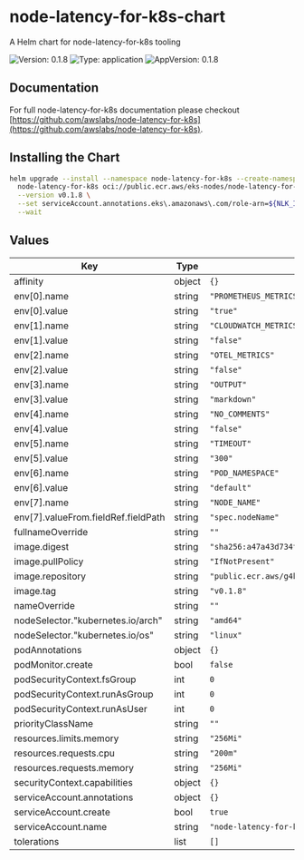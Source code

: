 # node-latency-for-k8s-chart

A Helm chart for node-latency-for-k8s tooling

![Version: 0.1.8](https://img.shields.io/badge/Version-0.1.8-informational?style=flat-square) ![Type: application](https://img.shields.io/badge/Type-application-informational?style=flat-square) ![AppVersion: 0.1.8](https://img.shields.io/badge/AppVersion-0.1.8-informational?style=flat-square)

## Documentation

For full node-latency-for-k8s documentation please checkout [https://github.com/awslabs/node-latency-for-k8s](https://github.com/awslabs/node-latency-for-k8s).

## Installing the Chart

```bash
helm upgrade --install --namespace node-latency-for-k8s --create-namespace \
  node-latency-for-k8s oci://public.ecr.aws/eks-nodes/node-latency-for-k8s-chart \
  --version v0.1.8 \
  --set serviceAccount.annotations.eks\.amazonaws\.com/role-arn=${NLK_IAM_ROLE_ARN} \
  --wait
```

## Values

| Key | Type | Default | Description |
|-----|------|---------|-------------|
| affinity | object | `{}` |  |
| env[0].name | string | `"PROMETHEUS_METRICS"` |  |
| env[0].value | string | `"true"` |  |
| env[1].name | string | `"CLOUDWATCH_METRICS"` |  |
| env[1].value | string | `"false"` |  |
| env[2].name | string | `"OTEL_METRICS"` |  |
| env[2].value | string | `"false"` |  |
| env[3].name | string | `"OUTPUT"` |  |
| env[3].value | string | `"markdown"` |  |
| env[4].name | string | `"NO_COMMENTS"` |  |
| env[4].value | string | `"false"` |  |
| env[5].name | string | `"TIMEOUT"` |  |
| env[5].value | string | `"300"` |  |
| env[6].name | string | `"POD_NAMESPACE"` |  |
| env[6].value | string | `"default"` |  |
| env[7].name | string | `"NODE_NAME"` |  |
| env[7].valueFrom.fieldRef.fieldPath | string | `"spec.nodeName"` |  |
| fullnameOverride | string | `""` |  |
| image.digest | string | `"sha256:a47a43d734f65ff3907950a21a0afbbd2056830465dffde701455a09e871a6b0"` |  |
| image.pullPolicy | string | `"IfNotPresent"` |  |
| image.repository | string | `"public.ecr.aws/g4k0u1s2/node-latency-for-k8s"` |  |
| image.tag | string | `"v0.1.8"` |  |
| nameOverride | string | `""` |  |
| nodeSelector."kubernetes.io/arch" | string | `"amd64"` |  |
| nodeSelector."kubernetes.io/os" | string | `"linux"` |  |
| podAnnotations | object | `{}` |  |
| podMonitor.create | bool | `false` |  |
| podSecurityContext.fsGroup | int | `0` |  |
| podSecurityContext.runAsGroup | int | `0` |  |
| podSecurityContext.runAsUser | int | `0` |  |
| priorityClassName | string | `""` |  |
| resources.limits.memory | string | `"256Mi"` |  |
| resources.requests.cpu | string | `"200m"` |  |
| resources.requests.memory | string | `"256Mi"` |  |
| securityContext.capabilities | object | `{}` |  |
| serviceAccount.annotations | object | `{}` |  |
| serviceAccount.create | bool | `true` |  |
| serviceAccount.name | string | `"node-latency-for-k8s"` |  |
| tolerations | list | `[]` |  |

